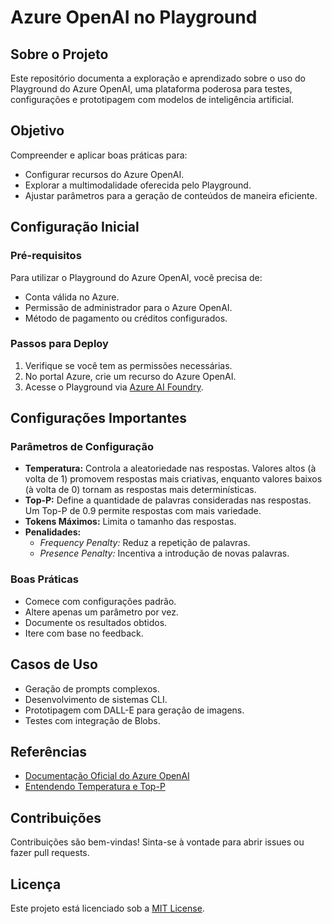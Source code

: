 # Azure OpenAI no Playground

## Sobre o Projeto
Este repositório documenta a exploração e aprendizado sobre o uso do Playground do Azure OpenAI, uma plataforma poderosa para testes, configurações e prototipagem com modelos de inteligência artificial.

## Objetivo
Compreender e aplicar boas práticas para:
- Configurar recursos do Azure OpenAI.
- Explorar a multimodalidade oferecida pelo Playground.
- Ajustar parâmetros para a geração de conteúdos de maneira eficiente.

## Configuração Inicial
### **Pré-requisitos**
Para utilizar o Playground do Azure OpenAI, você precisa de:
- Conta válida no Azure.
- Permissão de administrador para o Azure OpenAI.
- Método de pagamento ou créditos configurados.

### **Passos para Deploy**
1. Verifique se você tem as permissões necessárias.
2. No portal Azure, crie um recurso do Azure OpenAI.
3. Acesse o Playground via [Azure AI Foundry](https://learn.microsoft.com/en-us/azure/ai-services/openai/how-to/create-resource?pivots=web-portal).

## Configurações Importantes

### **Parâmetros de Configuração**
- **Temperatura:** Controla a aleatoriedade nas respostas. Valores altos (à volta de 1) promovem respostas mais criativas, enquanto valores baixos (à volta de 0) tornam as respostas mais determinísticas.
- **Top-P:** Define a quantidade de palavras consideradas nas respostas. Um Top-P de 0.9 permite respostas com mais variedade.
- **Tokens Máximos:** Limita o tamanho das respostas.
- **Penalidades:**
  - *Frequency Penalty:* Reduz a repetição de palavras.
  - *Presence Penalty:* Incentiva a introdução de novas palavras.

### **Boas Práticas**
- Comece com configurações padrão.
- Altere apenas um parâmetro por vez.
- Documente os resultados obtidos.
- Itere com base no feedback.

## Casos de Uso
- Geração de prompts complexos.
- Desenvolvimento de sistemas CLI.
- Prototipagem com DALL-E para geração de imagens.
- Testes com integração de Blobs.

## Referências 
- [Documentação Oficial do Azure OpenAI](https://learn.microsoft.com/en-us/azure/ai-services/openai)
- [Entendendo Temperatura e Top-P](https://medium.com/@1511425435311/understanding-openais-temperature-and-top-p-parameters-in-language-models-d2066504684f)

## Contribuições
Contribuições são bem-vindas! Sinta-se à vontade para abrir issues ou fazer pull requests.

## Licença
Este projeto está licenciado sob a [MIT License](LICENSE).
